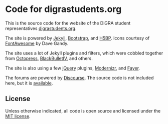 # Code for digrastudents.org

This is the source code for the website of the DiGRA student representatives [digrastudents.org](http://digrastudents.org/).

The site is powered by [Jekyll](http://jekyllrb.com/), [Bootstrap](http://twitter.github.com/bootstrap/), and [H5BP](http://html5boilerplate.com/). Icons courtesy of [FontAwesome](http://fortawesome.github.com/Font-Awesome/) by Dave Gandy.

The site uses a lot of Jekyll plugins and filters, which were cobbled together from [Octopress](http://octopress.org/), [BlackBulletIV](https://github.com/BlackBulletIV/blackbulletiv.github.com/), and others.

The site is also using a few [jQuery](http://jquery.com/) plugins, [Modernizr](http://modernizr.com/), and [Fayer](http://sandeepjain.github.com/fayer/).

The forums are powered by [Discourse](http://www.discourse.org/). The source code is not included here, but it is [available](http://github.com/discourse/discourse).
## License

Unless otherwise indicated, all code is open source and licensed under the [MIT license](http://www.opensource.org/licenses/mit-license.php).

